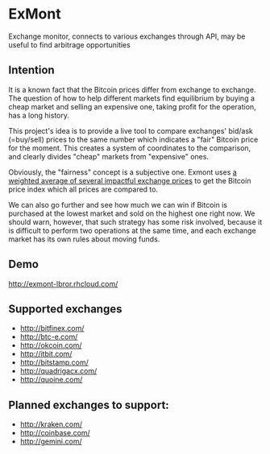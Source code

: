 # ExMont
Exchange monitor, connects to various exchanges through API, may be useful to find arbitrage opportunities

## Intention
It is a known fact that the Bitcoin prices differ from exchange to exchange. The question of how to help different markets find equilibrium by buying a cheap market and selling an expensive one, taking profit for the operation, has a long history.

This project's idea is to provide a live tool to compare exchanges' bid/ask (=buy/sell) prices to the same number which indicates a "fair" Bitcoin price for the moment. This creates a system of coordinates to the comparison, and clearly divides "cheap" markets from "expensive" ones.

Obviously, the "fairness" concept is a subjective one. Exmont uses [a weighted average of several impactful exchange prices](https://tradeblock.com/) to get the Bitcoin price index which all prices are compared to.

We can also go further and see how much we can win if Bitcoin is purchased at the lowest market and sold on the highest one right now. We should warn, however, that such strategy has some risk involved, because it is difficult to perform two operations at the same time, and each exchange market has its own rules about moving funds.

## Demo
http://exmont-lbror.rhcloud.com/

## Supported exchanges
* http://bitfinex.com/
* http://btc-e.com/
* http://okcoin.com/
* http://itbit.com/
* http://bitstamp.com/
* http://quadrigacx.com/
* http://quoine.com/

## Planned exchanges to support:
* http://kraken.com/
* http://coinbase.com/
* http://gemini.com/
